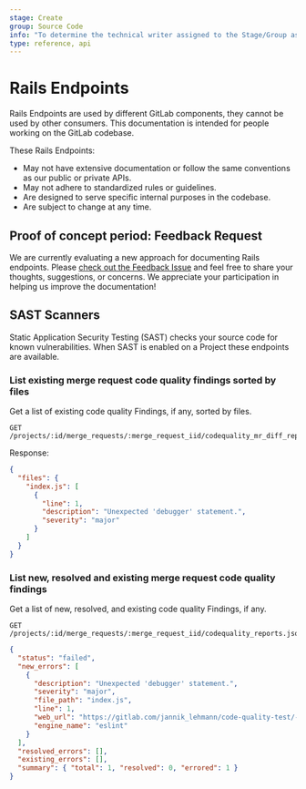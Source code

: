 ```yaml
---
stage: Create
group: Source Code
info: "To determine the technical writer assigned to the Stage/Group associated with this page, see https://about.gitlab.com/handbook/product/ux/technical-writing/#assignments"
type: reference, api
---
```


# Rails Endpoints

Rails Endpoints are used by different GitLab components, they cannot be
used by other consumers. This documentation is intended for people
working on the GitLab codebase.

These Rails Endpoints:

- May not have extensive documentation or follow the same conventions as our public or private APIs.
- May not adhere to standardized rules or guidelines.
- Are designed to serve specific internal purposes in the codebase.
- Are subject to change at any time.

## Proof of concept period: Feedback Request

We are currently evaluating a new approach for documenting Rails endpoints. Please [check out the Feedback Issue](https://gitlab.com/gitlab-org/gitlab/-/issues/411605) and feel free to share your thoughts, suggestions, or concerns. We appreciate your participation in helping us improve the documentation!

## SAST Scanners

Static Application Security Testing (SAST) checks your source code for known vulnerabilities. When SAST is enabled
on a Project these endpoints are available.

### List existing merge request code quality findings sorted by files

Get a list of existing code quality Findings, if any, sorted by files.

```plaintext
GET /projects/:id/merge_requests/:merge_request_iid/codequality_mr_diff_reports.json
```

Response:

```json
{
  "files": {
    "index.js": [
      {
        "line": 1,
        "description": "Unexpected 'debugger' statement.",
        "severity": "major"
      }
    ]
  }
}
```

### List new, resolved and existing merge request code quality findings

Get a list of new, resolved, and existing code quality Findings, if any.

```plaintext
GET /projects/:id/merge_requests/:merge_request_iid/codequality_reports.json
```

```json
{
  "status": "failed",
  "new_errors": [
    {
      "description": "Unexpected 'debugger' statement.",
      "severity": "major",
      "file_path": "index.js",
      "line": 1,
      "web_url": "https://gitlab.com/jannik_lehmann/code-quality-test/-/blob/ed1c1b3052fe6963beda0e416d5e2ba3378eb715/noise.rb#L12",
      "engine_name": "eslint"
    }
  ],
  "resolved_errors": [],
  "existing_errors": [],
  "summary": { "total": 1, "resolved": 0, "errored": 1 }
}
```
